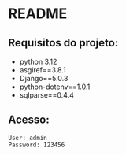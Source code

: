 # README

## Requisitos do projeto:

 - python 3.12
 - asgiref==3.8.1
 - Django==5.0.3
 - python-dotenv==1.0.1
 - sqlparse==0.4.4

## Acesso:

    User: admin
    Password: 123456